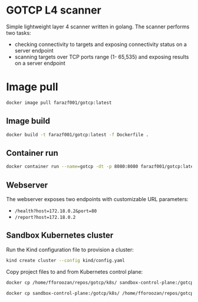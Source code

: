 # GOTCP L4 scanner
Simple lightweight layer 4 scanner written in golang. The scanner performs two tasks:
* checking connectivity to targets and exposing connectivity status on a server endpoint
* scanning targets over TCP ports range (1- 65,535) and exposing results on a server endpoint
# Image pull
```sh
docker image pull farazf001/gotcp:latest
```
## Image build
```sh
docker build -t farazf001/gotcp:latest -f Dockerfile .
```
## Container run
```sh
docker container run --name=gotcp -dt -p 8080:8080 farazf001/gotcp:latest
```
## Webserver
The webserver exposes two endpoints with customizable URL parameters:
* ```/health?host=172.18.0.2&port=80```
* ```/report?host=172.18.0.2```
## Sandbox Kubernetes cluster
Run the Kind configuration file to provision a cluster:
```sh
kind create cluster --config kind/config.yaml
```
Copy project files to and from Kubernetes control plane:
```sh
docker cp /home/fforoozan/repos/gotcp/k8s/ sandbox-control-plane:/gotcp/
```
```sh
docker cp sandbox-control-plane:/gotcp/k8s/ /home/fforoozan/repos/gotcp/
```